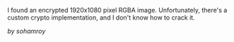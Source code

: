 I found an encrypted 1920x1080 pixel RGBA image. Unfortunately, there's a custom crypto implementation, and I don't know how to crack it.


_by sohamroy_
